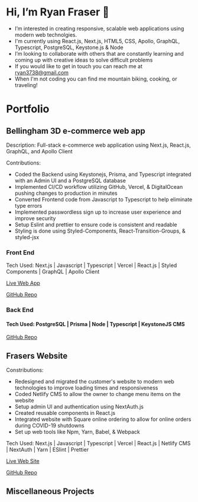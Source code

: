 # Hi, I’m Ryan Fraser 👋
- I’m interested in creating responsive, scalable web applications using modern web technolgies.
- I'm currently using React.js, Next.js, HTML5, CSS, Apollo, GraphQL, Typescript, PostgreSQL, Keystone.js & Node
- I’m looking to collaborate with others that are constantly learning and coming up with creative ideas to solve difficult problems
- If you would like to get in touch you can reach me at ryan3738@gmail.com
- When I'm not coding you can find me mountain biking, cooking, or traveling!

# Portfolio

## Bellingham 3D e-commerce web app

Description:
Full-stack e-commerce web application using Next.js, React.js, GraphQL, and Apollo Client

Contributions:

- Coded the Backend using Keystonejs, Prisma, and Typescript integrated with an Admin UI and a PostgreSQL database
- Implemented CI/CD workflow utilizing GitHub, Vercel, & DigitalOcean pushing changes to production in minutes
- Converted Frontend code from Javascript to Typescript to help eliminate type errors
- Implemented passwordless sign up to increase user experience and improve security
- Setup Eslint and prettier to ensure code is consistent and readable
- Styling is done using Styled-Components, React-Transition-Groups, & styled-jsx
### Front End
Tech Used: Next.js | Javascript | Typescript | Vercel | React.js | Styled Components | GraphQL | Apollo Client

[Live Web App](https://bellingham3d.com/)

[GitHub Repo](https://github.com/ryan3738/bellingham3d-frontend)

### Back End

#### Tech Used: PostgreSQL | Prisma | Node | Typescript | KeystoneJS CMS

[GitHub Repo](https://github.com/ryan3738/bellingham3d-backend)

## Frasers Website

Constributions: 

- Redesigned and migrated the customer's website to modern web technologies to improve loading times and responsiveness
- Coded Netlify CMS to allow the owner to change menu items on the website
- Setup admin UI and authentication using NextAuth.js
- Created reusable components in React.js
- Integrated website with Square online ordering to allow for online orders during COVID-19 shutdowns
- Set up web tools like Npm, Yarn, Babel, & Webpack

Tech Used: Next.js | Javascript | Typescript | Vercel | React.js | Netlify CMS | NextAuth | Yarn | ESlint | Prettier

[Live Web Site](https://frasersgh.com/)

[GitHub Repo](https://github.com/ryan3738/frasers-nextjs-site)

## Miscellaneous Projects





<!---
ryan3738/ryan3738 is a ✨ special ✨ repository because its `README.md` (this file) appears on your GitHub profile.
You can click the Preview link to take a look at your changes.
--->
